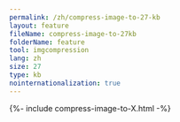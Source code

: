 ```yaml
---
permalink: /zh/compress-image-to-27-kb
layout: feature
fileName: compress-image-to-27kb
folderName: feature
tool: imgcompression
lang: zh
size: 27
type: kb
nointernationalization: true
---
```

{%- include compress-image-to-X.html -%}
      